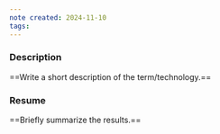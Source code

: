 ```yaml
---
note created: 2024-11-10
tags:
---
```

### Description
==Write a short description of the term/technology.==

### Resume
==Briefly summarize the results.==